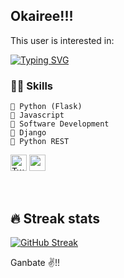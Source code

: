 ## Okairee!!! 

This user is interested in: 

[![Typing SVG](https://readme-typing-svg.herokuapp.com?font=Sherif&size=40&pause=900&color=305042&center=true&vCenter=true&width=1000&height=100&lines=BackEnd+Engineering;Technical+Writing;Software+Development)](https://git.io/typing-svg)

### 👨‍💻 Skills
    💬 Python (Flask) 
    💬 Javascript 
    💬 Software Development
    💬 Django 
    💬 Python REST 

<!-- Social icons section -->
<p align="left">
 <a href="https://twitter.com/K_Honsu"><img width="26px" alt="Twitter" title="Twitter" src="https://i.imgur.com/LS08Auh.png"/></a>
 <a href="https://www.linkedin.com/in/feranmi-adeyemi-618843257/" alt="LinkedIn"><img width="26px" src="https://i.imgur.com/VgmUYaC.png"/></a>
</p>   &#8287;&#8287;&#8287;&#8287;&#8287;

## 🔥 Streak stats
[![GitHub Streak](http://github-readme-streak-stats.herokuapp.com?user=K-Honsu&theme=cobalt)](https://git.io/streak-stats)
<br>
 
Ganbate ✌!! <br>
 
